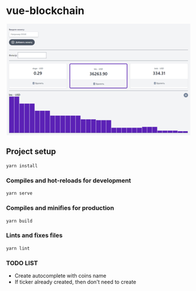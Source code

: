 # vue-blockchain
![Watch Now](vue-blockchain.png)

## Project setup
```
yarn install
```

### Compiles and hot-reloads for development
```
yarn serve
```

### Compiles and minifies for production
```
yarn build
```

### Lints and fixes files
```
yarn lint
```

### TODO LIST
- Create autocomplete with coins name
- If ticker already created, then don't need to create


